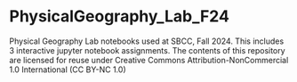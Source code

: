 # PhysicalGeography_Lab_F24
Physical Geography Lab notebooks used at SBCC, Fall 2024. This includes 3 interactive jupyter notebook assignments. The contents of this repository are licensed for reuse under Creative Commons Attribution-NonCommercial 1.0 International (CC BY-NC 1.0)
